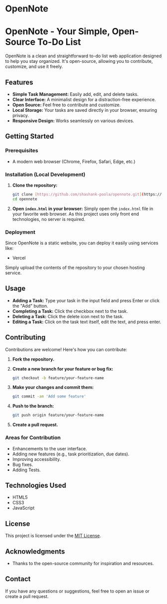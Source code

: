 # OpenNote
# OpenNote - Your Simple, Open-Source To-Do List

OpenNote is a clean and straightforward to-do list web application designed to help you stay organized. It's open-source, allowing you to contribute, customize, and use it freely.

## Features

* **Simple Task Management:** Easily add, edit, and delete tasks.
* **Clear Interface:** A minimalist design for a distraction-free experience.
* **Open Source:** Feel free to contribute and customize.
* **Local Storage:** Your tasks are saved directly in your browser, ensuring privacy.
* **Responsive Design:** Works seamlessly on various devices.

## Getting Started

### Prerequisites

* A modern web browser (Chrome, Firefox, Safari, Edge, etc.)

### Installation (Local Development)

1.  **Clone the repository:**

    ```bash
    git clone [https://github.com/shashank-poola/opennote.git](https://www.google.com/search?q=https://github.com/your-username/opennote.git)
    cd opennote
    ```

2.  **Open `index.html` in your browser:**
    Simply open the `index.html` file in your favorite web browser.
    As this project uses only front end technologies, no server is required.

### Deployment

Since OpenNote is a static website, you can deploy it easily using services like:

* Vercel

Simply upload the contents of the repository to your chosen hosting service.

## Usage

* **Adding a Task:** Type your task in the input field and press Enter or click the "Add" button.
* **Completing a Task:** Click the checkbox next to the task.
* **Deleting a Task:** Click the delete icon next to the task.
* **Editing a Task:** Click on the task text itself, edit the text, and press enter.

## Contributing

Contributions are welcome! Here's how you can contribute:

1.  **Fork the repository.**
2.  **Create a new branch for your feature or bug fix:**

    ```bash
    git checkout -b feature/your-feature-name
    ```

3.  **Make your changes and commit them:**

    ```bash
    git commit -am 'Add some feature'
    ```

4.  **Push to the branch:**

    ```bash
    git push origin feature/your-feature-name
    ```

5.  **Create a pull request.**

### Areas for Contribution

* Enhancements to the user interface.
* Adding new features (e.g., task prioritization, due dates).
* Improving accessibility.
* Bug fixes.
* Adding Tests.

## Technologies Used

* HTML5
* CSS3
* JavaScript

## License

This project is licensed under the [MIT License](LICENSE).

## Acknowledgments

* Thanks to the open-source community for inspiration and resources.

## Contact

If you have any questions or suggestions, feel free to open an issue or create a pull request.

